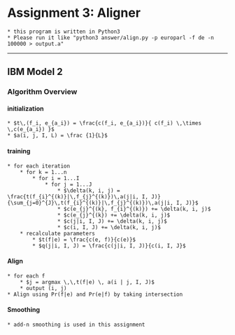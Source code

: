 
# Assignment 3: Aligner
	* this program is written in Python3
	* Please run it like "python3 answer/align.py -p europarl -f de -n 100000 > output.a"
------------------

## IBM Model 2

### Algorithm Overview
#### initialization
	* $t\,(f_i, e_{a_i}) = \frac{c(f_i, e_{a_i})}{ c(f_i) \,\times \,c(e_{a_i}) }$
	* $a(i, j, I, L) = \frac {1}{L}$
#### training
	* for each iteration
		* for k = 1...n
			* for i = 1...I
				* for j = 1...J
					* $\delta(k, i, j) = \frac{t(f_{i}^{(k)}|\,f_{j}^{(k)})\,a(j|i, I, J)}{\sum_{j=0}^{J}\,t(f_{i}^{(k)}|\,f_{j}^{(k)})\,a(j|i, I, J)}$
					* $c(e_{j}^{(k}, f_{i}^{(k)}) += \delta(k, i, j)$
					* $c(e_{j}^{(k}) += \delta(k, i, j)$
					* $c(j|i, I, J) += \delta(k, i, j)$
					* $c(i, I, J) += \delta(k, i, j)$
		* recalculate parameters
			* $t(f|e) = \frac{c(e, f)}{c(e)}$
			* $q(j|i, I, J) = \frac{c(j|i, I, J)}{c(i, I, J}$

#### Align
	* for each f
		* $j = argmax \,\,t(f|e) \, a(i | j, I, J)$
		* output (i, j)
	* Align using Pr(f|e) and Pr(e|f) by taking intersection


#### Smoothing
	* add-n smoothing is used in this assignment




